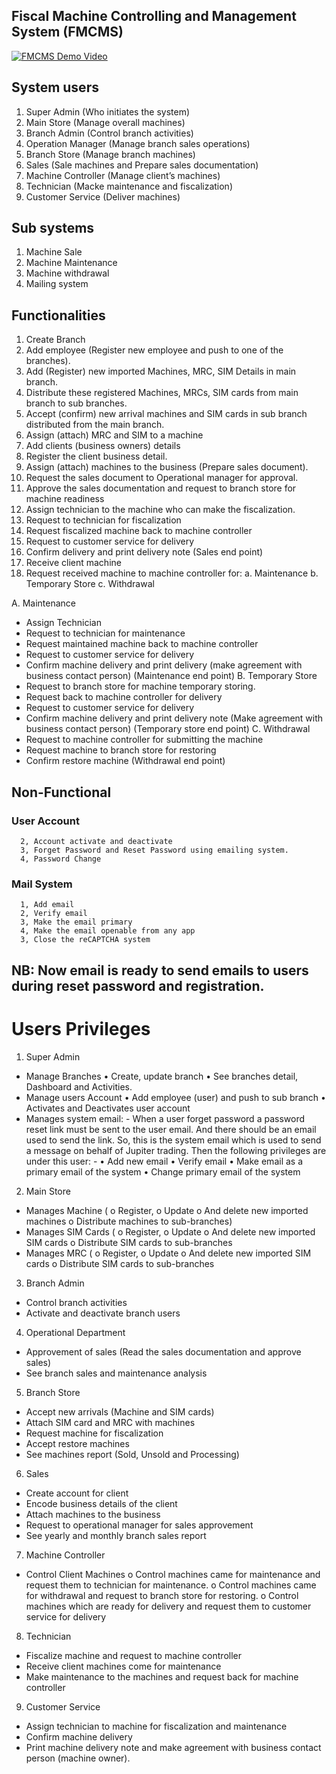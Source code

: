 ## Fiscal Machine Controlling and Management System (FMCMS)

[![FMCMS Demo Video](https://user-images.githubusercontent.com/60927507/149324901-e408c4c6-33c2-4f9b-99ed-931dfb77c134.png)](https://youtu.be/lUvN1EfmIU0?si=Zpylsx8HdbOezd36)

## System users

1. Super Admin (Who initiates the system)
2. Main Store (Manage overall machines)
3. Branch Admin (Control branch activities)
4. Operation Manager (Manage branch sales operations)
5. Branch Store (Manage branch machines)
6. Sales (Sale machines and Prepare sales documentation)
7. Machine Controller (Manage client’s machines)
8. Technician (Macke maintenance and fiscalization)
9. Customer Service (Deliver machines)

## Sub systems

1. Machine Sale
2. Machine Maintenance
3. Machine withdrawal
4. Mailing system

## Functionalities

1. Create Branch
2. Add employee (Register new employee and push to one of the branches).
3. Add (Register) new imported Machines, MRC, SIM Details in main branch.
4. Distribute these registered Machines, MRCs, SIM cards from main branch to sub branches.
5. Accept (confirm) new arrival machines and SIM cards in sub branch distributed from the main branch.
6. Assign (attach) MRC and SIM to a machine
7. Add clients (business owners) details
8. Register the client business detail.
9. Assign (attach) machines to the business (Prepare sales document).
10. Request the sales document to Operational manager for approval.
11. Approve the sales documentation and request to branch store for machine readiness
12. Assign technician to the machine who can make the fiscalization.
13. Request to technician for fiscalization
14. Request fiscalized machine back to machine controller
15. Request to customer service for delivery
16. Confirm delivery and print delivery note (Sales end point)
17. Receive client machine
18. Request received machine to machine controller for:
    a. Maintenance
    b. Temporary Store
    c. Withdrawal

A. Maintenance

- Assign Technician
- Request to technician for maintenance
- Request maintained machine back to machine controller
- Request to customer service for delivery
- Confirm machine delivery and print delivery (make agreement with business contact person) (Maintenance end point)
  B. Temporary Store
- Request to branch store for machine temporary storing.
- Request back to machine controller for delivery
- Request to customer service for delivery
- Confirm machine delivery and print delivery note (Make agreement with business contact person)
  (Temporary store end point)
  C. Withdrawal
- Request to machine controller for submitting the machine
- Request machine to branch store for restoring
- Confirm restore machine
  (Withdrawal end point)

## Non-Functional

### User Account

      2, Account activate and deactivate
      3, Forget Password and Reset Password using emailing system.
      4, Password Change

### Mail System

      1, Add email
      2, Verify email
      3, Make the email primary
      4, Make the email openable from any app
      3, Close the reCAPTCHA system

## NB: Now email is ready to send emails to users during reset password and registration.

# Users Privileges

1. Super Admin

- Manage Branches
  • Create, update branch
  • See branches detail, Dashboard and Activities.
- Manage users Account
  • Add employee (user) and push to sub branch
  • Activates and Deactivates user account
- Manages system email: - When a user forget password a password reset link must be sent to the user email. And there should be an email used to send the link. So, this is the system email which is used to send a message on behalf of Jupiter trading. Then the following privileges are under this user: -
  • Add new email
  • Verify email
  • Make email as a primary email of the system
  • Change primary email of the system

2. Main Store

- Manages Machine (
  o Register,
  o Update
  o And delete new imported machines
  o Distribute machines to sub-branches)
- Manages SIM Cards (
  o Register,
  o Update
  o And delete new imported SIM cards
  o Distribute SIM cards to sub-branches
- Manages MRC (
  o Register,
  o Update
  o And delete new imported SIM cards
  o Distribute SIM cards to sub-branches

3. Branch Admin

- Control branch activities
- Activate and deactivate branch users

4. Operational Department

- Approvement of sales (Read the sales documentation and approve sales)
- See branch sales and maintenance analysis

5. Branch Store

- Accept new arrivals (Machine and SIM cards)
- Attach SIM card and MRC with machines
- Request machine for fiscalization
- Accept restore machines
- See machines report (Sold, Unsold and Processing)

6. Sales

- Create account for client
- Encode business details of the client
- Attach machines to the business
- Request to operational manager for sales approvement
- See yearly and monthly branch sales report

7. Machine Controller

- Control Client Machines
  o Control machines came for maintenance and request them to technician for maintenance.
  o Control machines came for withdrawal and request to branch store for restoring.
  o Control machines which are ready for delivery and request them to customer service for delivery

8. Technician

- Fiscalize machine and request to machine controller
- Receive client machines come for maintenance
- Make maintenance to the machines and request back for machine controller

9. Customer Service

- Assign technician to machine for fiscalization and maintenance
- Confirm machine delivery
- Print machine delivery note and make agreement with business contact person (machine owner).

